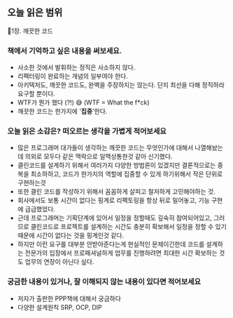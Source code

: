 ## 오늘 읽은 범위 
📕1장. 깨끗한 코드

### 책에서 기억하고 싶은 내용을 써보세요.
* 사소한 것에서 발휘하는 정직은 사소하지 않다.
* 리펙터링이 완료하는 개념의 일부여야 한다.
* 아키텍처도, 깨끗한 코드도, 완벽을 주장하지는 않는다. 단지 최선을 다해 정직하라 요구할 뿐이다.
* WTF가 뭔가 했다 (?!) :sweat_smile:	(WTF = What the f*ck)
* 깨끗한 코드는 한가지에 '**집중**'한다.

###  오늘 읽은 소감은? 떠오르는 생각을 가볍게 적어보세요
* 많은 프로그래머 대가들이 생각하는 깨끗한 코드는 무엇인가에 대해서 나열해놨는데 의외로 모두다 같은 맥락으로 일맥상통한것 같아 신기했다.
* 클린코드를 설계하기 위해서 여러가지 다양한 방법론이 있겠지만 결론적으로는 중복을 최소하하고, 코드가 한가지의 역할에 집중할 수 있게 하기위해서 작은 단위로 구현하는것
* 또한 클린 코드를 작성하기 위해서 꼼꼼하게 살피고 철저하게 고민해야하는 것.
* 회사에서도 보통 시간이 없다는 핑계로 리펙토링을 항상 뒤로 밀어놓고, 기능 구현에 급급했었다. 
* 근데 프로그래머는 기획단계에 있어서 일정을 정할때도 깊숙히 참여되어있고, 그러므로 클린코드로 프로젝트를 설계하는 시간도 충분히 확보해서 일정을 정할 수 있기 때문에 시간이 없다는 것을 핑계인것 같다.
* 하지만 이런 요구를 대부분 안받아준다는게 현실적인 문제이긴한데 코드를 설계하는 전문가의 입장에서 프로패셔널하게 업무를 진행하려면 최대한 시간 확보하는 것도 업무의 연장이 아닌다 싶다.

### 궁금한 내용이 있거나, 잘 이해되지 않는 내용이 있다면 적어보세요
* 저자가 출판한 PPP책에 대해서 궁금하다
* 다양한 설계원칙 SRP, OCP, DIP
